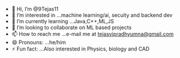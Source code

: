 - 👋 Hi, I’m @9Tejas11
- 👀 I’m interested in ...machine learning/ai, secuity and backend dev
- 🌱 I’m currently learning ...Java,C++,ML,JS
- 💞️ I’m looking to collaborate on ML based projects
- 📫 How to reach me ...e-mail me at tejasvipradhyumna@gmail.com
- 😄 Pronouns: ...he/him
- ⚡ Fun fact: ...Also interested in Physics, biology and CAD

<!---
9Tejas11/9Tejas11 is a ✨ special ✨ repository because its `README.md` (this file) appears on your GitHub profile.
You can click the Preview link to take a look at your changes.
--->
